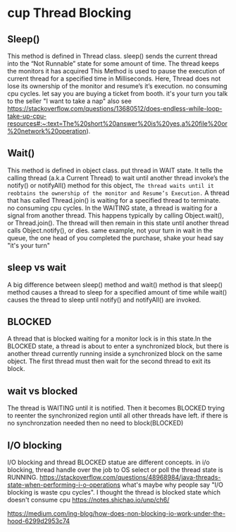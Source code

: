 # cup Thread Blocking

## Sleep()  
This method is defined in Thread class. sleep() sends the current thread into the “Not Runnable” state for some amount of time. The thread keeps the monitors it has acquired This Method is used to pause the execution of current thread for a specified time in Milliseconds. Here, Thread does not lose its ownership of the monitor and resume’s it’s execution. no consuming cpu cycles.
let say you are buying a ticket from booth. it's your turn you talk to the seller "I want to take a nap"
also see https://stackoverflow.com/questions/13680512/does-endless-while-loop-take-up-cpu-resources#:~:text=The%20short%20answer%20is%20yes,a%20file%20or%20network%20operation).

## Wait()  
This method is defined in object class. put thread in WAIT state. It tells the calling thread (a.k.a Current Thread) to wait until another thread invoke’s the notify() or notifyAll() method for this object, `The thread waits until it reobtains the ownership of the monitor and Resume’s Execution.` A thread that has called Thread.join() is waiting for a specified thread to terminate. no consuming cpu cycles. In the WAITING state, a thread is waiting for a signal from another thread. This happens typically by calling Object.wait(), or Thread.join(). The thread will then remain in this state until another thread calls Object.notify(), or dies.
same example, not your turn in wait in the queue, the one head of you completed the purchase, shake your head say "it's your turn" 

## sleep vs wait 

A big difference between sleep() method and wait() method is that sleep() method causes a thread to sleep for a specified amount of time while wait() causes the thread to sleep until notify() and notifyAll() are invoked. 

## BLOCKED  
A thread that is blocked waiting for a monitor lock is in this state.In the BLOCKED state, a thread is about to enter a synchronized block, but there is another thread currently running inside a synchronized block on the same object. The first thread must then wait for the second thread to exit its block.


## wait vs blocked   

The thread is WAITING until it is notified. Then it becomes BLOCKED trying to reenter the synchronized region until all other threads have left.
if there is no synchronzation needed then no need to block(BLOCKED)


## I/O blocking
I/O blocking and thread BLOCKED statue are different concepts.  in i/o blocking, thread handle over the job to OS select or poll the thread state is RUNNING.
https://stackoverflow.com/questions/48968984/java-threads-state-when-performing-i-o-operations
what's maybe why people say "I/O blocking is waste cpu cycles". I thought the thread is blocked state which doesn't consume cpu
https://notes.shichao.io/unp/ch6/

https://medium.com/ing-blog/how-does-non-blocking-io-work-under-the-hood-6299d2953c74
